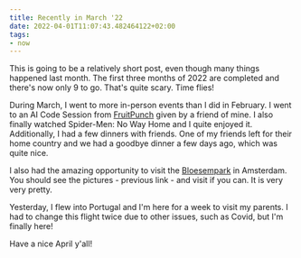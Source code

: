 ```yaml
---
title: Recently in March '22
date: 2022-04-01T11:07:43.482464122+02:00
tags:
- now
---
```


This is going to be a relatively short post, even though many things happened last month. The first three months of 2022 are completed and there's now only 9 to go. That's quite scary. Time flies!

<!--more-->

During March, I went to more in-person events than I did in February. I went to an AI Code Session from [FruitPunch](https://fruitpunch.ai/) given by a friend of mine. I also finally watched Spider-Men: No Way Home and I quite enjoyed it. Additionally, I had a few dinners with friends. One of my friends left for their home country and we had a goodbye dinner a few days ago, which was quite nice.

I also had the amazing opportunity to visit the [Bloesempark](/2022/03/27/visit-to-the-bloesempark) in Amsterdam. You should see the pictures - previous link - and visit if you can. It is very very pretty.

Yesterday, I flew into Portugal and I'm here for a week to visit my parents. I had to change this flight twice due to other issues, such as Covid, but I'm finally here!

Have a nice April y'all!
